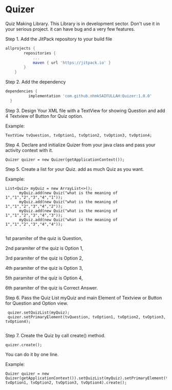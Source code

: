 # Quizer
Quiz Making Library.
This Library is in development sector. Don't use it in your serious project. it can have bug and a very few features.


Step 1. Add the JitPack repository to your build file

```gradle
allprojects {
		repositories {
			...
			maven { url 'https://jitpack.io' }
		}
	}
  ```
  
  Step 2. Add the dependency
  
  ```gradle
  dependencies {
	        implementation 'com.github.nhmkSAIFULLAH:Quizer:1.0.0'
	}
  ```
  
  Step 3. Design Your XML file with a TextView for showing Question and add 4 Textview of Button for Quiz option.
  
  Example:
  ```
  TextView tvQuestion, tvOption1, tvOption2, tvOption3, tvOption4;
  ```
  
  Step 4. Declare and initialize Quizer from your java class and pass your activity context with it.
  
  ```   
  Quizer quizer = new Quizer(getApplicationContext());
  
  ```
  
  Step 5. Create a list for your Quiz. add as much Quiz as you want.
  
  Example:
  
  ```   
  List<Quiz> myQuiz = new ArrayList<>();
        myQuiz.add(new Quiz("what is the meaning of 1","1","2","3","4","1"));
        myQuiz.add(new Quiz("what is the meaning of 1","1","2","3","4","2"));
        myQuiz.add(new Quiz("what is the meaning of 1","1","2","3","4","3"));
        myQuiz.add(new Quiz("what is the meaning of 1","1","2","3","4","4"));
        
  ```
  
  1st paramiter of the quiz is Question,
  
  2nd paramiter of the quiz is Option 1,
  
  3rd paramiter of the quiz is Option 2,
  
  4th paramiter of the quiz is Option 3,
  
  5th paramiter of the quiz is Option 4,
  
  6th paramiter of the quiz is Correct Answer.
  
  Step 6. Pass the Quiz List myQuiz and main Element of Textview or Button for Question and Option view.
  
 ```
  quizer.setQuizList(myQuiz);
  quizer.setPrimaryElement(tvQuestion, tvOption1, tvOption2, tvOption3, tvOption4);
  
 ```
 Step 7. Create the Quiz by call create() method.
 
 ```
 quizer.create();
 ```
 
 You can do it by one line.
 
 Example:
 
 ```
 Quizer quizer = new Quizer(getApplicationContext()).setQuizList(myQuiz).setPrimaryElement(tvQuestion, tvOption1, tvOption2, tvOption3, tvOption4).create();
 
 ```
